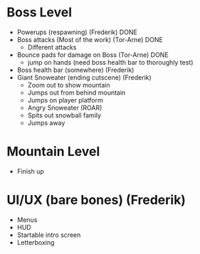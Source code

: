# Boss Level
- Powerups (respawning) (Frederik) DONE
- Boss attacks (Most of the work) (Tor-Arne) DONE
  - Different attacks
- Bounce pads for damage on Boss (Tor-Arne) DONE
  - jump on hands (need boss health bar to thoroughly test)
- Boss health bar (somewhere) (Frederik)
- Giant Snoweater (ending cutscene) (Frederik)
  - Zoom out to show mountain
  - Jumps out from behind mountain
  - Jumps on player platform
  - Angry Snoweater (ROAR)
  - Spits out snowball family
  - Jumps away
 
# Mountain Level
- Finish up

# UI/UX (bare bones) (Frederik)
- Menus
- HUD
- Startable intro screen
- Letterboxing
